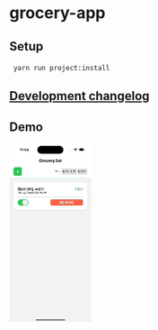 # grocery-app

## Setup

```bash
 yarn run project:install
```

## [Development changelog](./docs/CHANGELOG.md)

## Demo

![Demo iOS](./docs/demo.gif)
